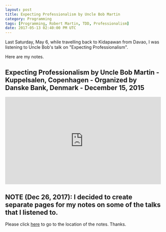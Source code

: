 ```yaml
---
layout: post
title: Expecting Professionalism by Uncle Bob Martin
category: Programming
tags: [Programming, Robert Martin, TDD, Professionalism]
date: 2017-05-13 02:40:00 PM UTC
---
```


<!-- May 13, 2017 10:40:00 PM Philippine Time -->

Last Saturday, May 6, while travelling back to Kidapawan from Davao, I was listening to Uncle Bob's talk on "Expecting Professionalism".

Here are my notes.

<!--more-->


## Expecting Professionalism by Uncle Bob Martin - Kuppelsalen, Copenhagen - Organized by Danske Bank, Denmark - December 15, 2015

<div style="position:relative;height:0;padding-bottom:56.25%"><iframe src="https://www.youtube.com/embed/BSaAMQVq01E?ecver=2" width="640" height="360" frameborder="0" style="position:absolute;width:100%;height:100%;left:0" allowfullscreen></iframe></div>


## NOTE (Dec 26, 2017): I decided to create separate pages for my notes on some of the talks that I listened to.

Please click [here](/memorabilia/videos/expecting-professionalism-by-uncle-bob-martin/) to go to the location of the notes. Thanks.


